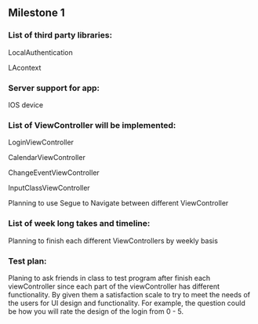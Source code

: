 ## Milestone 1

### List of third party libraries: 

LocalAuthentication

LAcontext

### Server support for app:

IOS device

### List of ViewController will be implemented:

LoginViewController

CalendarViewController

ChangeEventViewController

InputClassViewController

Planning to use Segue to Navigate between different ViewController

### List of week long takes and timeline:

Planning to finish each different ViewControllers by weekly basis


### Test plan:

Planing to ask friends in class to test program after finish each viewController since each part of the viewController has different functionality. By given them a satisfaction scale to try to meet the needs of the users for UI design and functionality. For example, the question could be how you will rate the design of the login from 0 - 5.
